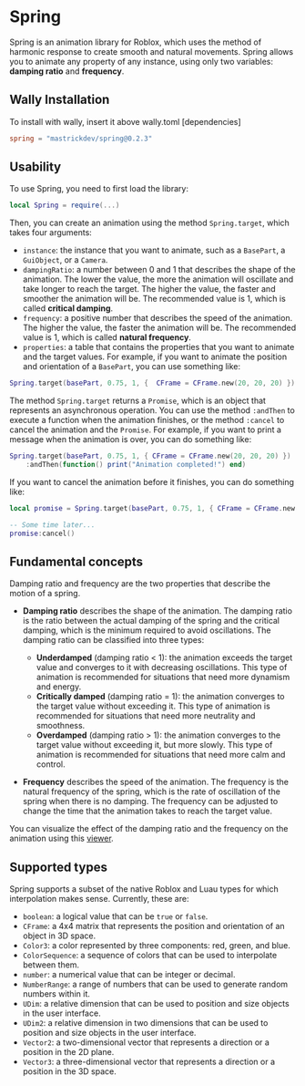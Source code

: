 # Spring

Spring is an animation library for Roblox, which uses the method of harmonic response to create smooth and natural movements. Spring allows you to animate any property of any instance, using only two variables: **damping ratio** and **frequency**.

## Wally Installation

To install with wally, insert it above wally.toml [dependencies]

```toml
spring = "mastrickdev/spring@0.2.3"
```

## Usability

To use Spring, you need to first load the library:

```lua
local Spring = require(...)
```

Then, you can create an animation using the method `Spring.target`, which takes four arguments:

- `instance`: the instance that you want to animate, such as a `BasePart`, a `GuiObject`, or a `Camera`.
- `dampingRatio`: a number between 0 and 1 that describes the shape of the animation. The lower the value, the more the animation will oscillate and take longer to reach the target. The higher the value, the faster and smoother the animation will be. The recommended value is 1, which is called **critical damping**.
- `frequency`: a positive number that describes the speed of the animation. The higher the value, the faster the animation will be. The recommended value is 1, which is called **natural frequency**.
- `properties`: a table that contains the properties that you want to animate and the target values. For example, if you want to animate the position and orientation of a `BasePart`, you can use something like:

```lua
Spring.target(basePart, 0.75, 1, {  CFrame = CFrame.new(20, 20, 20) })
```

The method `Spring.target` returns a `Promise`, which is an object that represents an asynchronous operation. You can use the method `:andThen` to execute a function when the animation finishes, or the method `:cancel` to cancel the animation and the `Promise`. For example, if you want to print a message when the animation is over, you can do something like:

```lua
Spring.target(basePart, 0.75, 1, { CFrame = CFrame.new(20, 20, 20) })
    :andThen(function() print("Animation completed!") end)
```

If you want to cancel the animation before it finishes, you can do something like:

```lua
local promise = Spring.target(basePart, 0.75, 1, { CFrame = CFrame.new(20, 20, 20) })

-- Some time later...
promise:cancel()
```

## Fundamental concepts

Damping ratio and frequency are the two properties that describe the motion of a spring.

- **Damping ratio** describes the shape of the animation. The damping ratio is the ratio between the actual damping of the spring and the critical damping, which is the minimum required to avoid oscillations. The damping ratio can be classified into three types:

    - **Underdamped** (damping ratio < 1): the animation exceeds the target value and converges to it with decreasing oscillations. This type of animation is recommended for situations that need more dynamism and energy.
    - **Critically damped** (damping ratio = 1): the animation converges to the target value without exceeding it. This type of animation is recommended for situations that need more neutrality and smoothness.
    - **Overdamped** (damping ratio > 1): the animation converges to the target value without exceeding it, but more slowly. This type of animation is recommended for situations that need more calm and control.

- **Frequency** describes the speed of the animation. The frequency is the natural frequency of the spring, which is the rate of oscillation of the spring when there is no damping. The frequency can be adjusted to change the time that the animation takes to reach the target value.

You can visualize the effect of the damping ratio and the frequency on the animation using this [viewer](https://www.desmos.com/calculator/rzvw27ljh9).

## Supported types

Spring supports a subset of the native Roblox and Luau types for which interpolation makes sense. Currently, these are:

- `boolean`: a logical value that can be `true` or `false`.
- `CFrame`: a 4x4 matrix that represents the position and orientation of an object in 3D space.
- `Color3`: a color represented by three components: red, green, and blue.
- `ColorSequence`: a sequence of colors that can be used to interpolate between them.
- `number`: a numerical value that can be integer or decimal.
- `NumberRange`: a range of numbers that can be used to generate random numbers within it.
- `UDim`: a relative dimension that can be used to position and size objects in the user interface.
- `UDim2`: a relative dimension in two dimensions that can be used to position and size objects in the user interface.
- `Vector2`: a two-dimensional vector that represents a direction or a position in the 2D plane.
- `Vector3`: a three-dimensional vector that represents a direction or a position in the 3D space.
